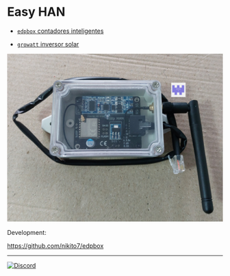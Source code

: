 # Easy HAN

- [```edpbox``` contadores inteligentes](./edpbox/)

- [```growatt``` inversor solar](./growatt/)

![Easy HAN RS485](./easy-han-20221107-1.jpg)

Development:

https://github.com/nikito7/edpbox

---

[![Discord](https://img.shields.io/discord/494714310518505472?style=plastic&logo=discord)](https://discord.gg/Mh9mTEA) 

